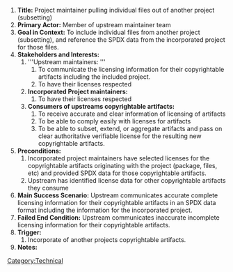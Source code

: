 1.  **Title:** Project maintainer pulling individual files out of
    another project (subsetting)
2.  **Primary Actor:** Member of upstream maintainer team
3.  **Goal in Context:** To include individual files from another
    project (subsetting), and reference the SPDX data from the
    incorporated project for those files.
4.  **Stakeholders and Interests:**
    1.  '''Upstream maintainers: '''
        1.  To communicate the licensing information for their
            copyrightable artifacts including the included project.
        2.  To have their licenses respected
    2.  **Incorporated Project maintainers:**
        1.  To have their licenses respected
    3.  **Consumers of upstreams copyrightable artifacts:**
        1.  To receive accurate and clear information of licensing of
            artifacts
        2.  To be able to comply easily with licenses for artifacts
        3.  To be able to subset, extend, or aggregate artifacts and
            pass on clear authoritative verifiable license for the
            resulting new copyrightable artifacts.
5.  **Preconditions:**
    1.  Incorporated project maintainers have selected licenses for the
        copyrightable artifacts originating with the project (package,
        files, etc) and provided SPDX data for those copyrightable
        artifacts.
    2.  Upstream has identified license data for other copyrightable
        artifacts they consume
6.  **Main Success Scenario:** Upstream communicates accurate complete
    licensing information for their copyrightable artifacts in an SPDX
    data format including the information for the incorporated project.
7.  **Failed End Condition:** Upstream communicates inaccurate
    incomplete licensing information for their copyrightable artifacts.
8.  **Trigger:**
    1.  Incorporate of another projects copyrightable artifacts.
9.  **Notes:**

[Category:Technical](Category:Technical "wikilink")
